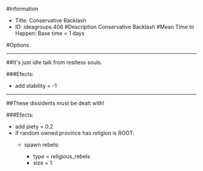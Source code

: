 #Information
 - Title: Conservative Backlash
 - ID: ideagroups.408
#Description
Conservative Backlash
#Mean Time to Happen:
Base time = 1 days

#Options

___
##It's just idle talk from restless souls.

###Efects:<ul><li>add stability = -1</li></ul>

___
##These dissidents must be dealt with!

###Efects:<ul><li>add piety = 0.2</li><li>If random owned province has religion is ROOT:</li><ul><li>spawn rebels:</li><ul><li>type = religious_rebels</li><li>size = 1</li></ul></ul></ul>
